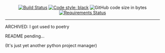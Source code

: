 <p align="center">
  <a href="https://travis-ci.com/ThatXliner/pyjim"><img src="https://travis-ci.com/ThatXliner/pyjim.svg?branch=master" alt="Build Status"></a>
  <a href="https://github.com/psf/black"><img src="https://img.shields.io/badge/code%20style-black-000000.svg" alt="Code style: black"></a>
  <img src="https://img.shields.io/github/languages/code-size/ThatXliner/pyjim" alt="GitHub code size in bytes">
  <a href="https://requires.io/github/ThatXliner/pyjim/requirements/?branch=master"><img src="https://requires.io/github/ThatXliner/pyjim/requirements.svg?branch=master" alt="Requirements Status" /></a>
</p>

---

ARCHIVED: I got used to poetry

README pending...

(It's just yet another python project manager)
